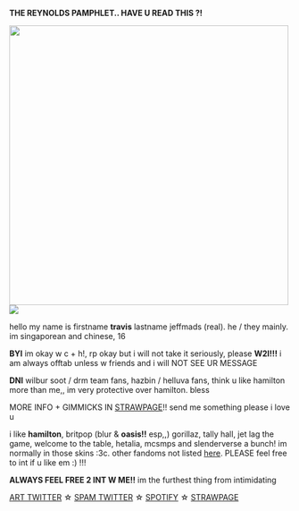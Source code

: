 **THE REYNOLDS PAMPHLET.. HAVE U READ THIS ?!**

  <img width="500" src="https://64.media.tumblr.com/7a0a814bf001d5494979c25187e6820a/6aec571d4b11117d-41/s500x750/8ac06ed4e6ae593063a6ba2411a38a8ba3cc6792.gif"/>


<img src="https://64.media.tumblr.com/6a9b5aa330333d4dfe5685b95b6afa26/d5be44d9bf4d0004-52/s1280x1920/5001abbc2f6e58268ba61a5bfde13231feb7b919.png"/>

hello my name is firstname **travis** lastname jeffmads (real). he / they mainly. im singaporean and chinese, 16

**BYI**
im okay w c + h!, rp okay but i will not take it seriously, please **W2I!!!** i am always offtab unless w friends and i will NOT SEE UR MESSAGE

**DNI** wilbur soot / drm team fans, hazbin / helluva fans, think u like hamilton more than me,, im very protective over hamilton. bless

MORE INFO + GIMMICKS IN [STRAWPAGE](https://2russdoc.straw.page/)!! send me something please i love u

i like **hamilton**, britpop (blur & **oasis!!** esp,,) gorillaz, tally hall, jet lag the game, welcome to the table, hetalia, mcsmps and slenderverse a bunch! im normally in those skins :3c. other fandoms not listed [here](https://rentry.co/totaldramaisIand). PLEASE feel free to int if u like em :) !!! 

**ALWAYS FEEL FREE 2 INT W ME!!** im the furthest thing from intimidating

[ART TWITTER](https://twitter.com/ogkrcast) ☆ [SPAM TWITTER](https://twitter.com/rusameyaoi) ☆ [SPOTIFY](https://open.spotify.com/user/pjs8thycpapcc70wb47elos6q) ☆ [STRAWPAGE](https://2russdoc.straw.page/)







